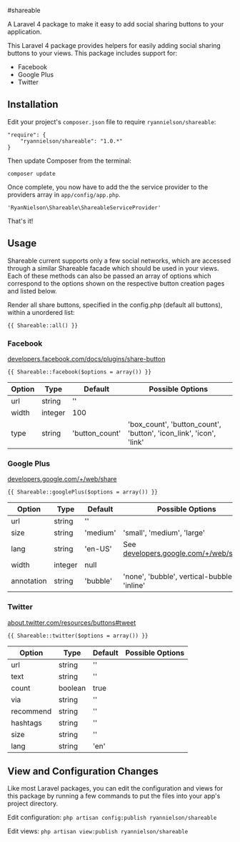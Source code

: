 #shareable

A Laravel 4 package to make it easy to add social sharing buttons to your application.

This Laravel 4 package provides helpers for easily adding social sharing buttons to your views. This package includes support for:

- Facebook
- Google Plus
- Twitter


## Installation

Edit your project's `composer.json` file to require `ryannielson/shareable`:

    "require": {
        "ryannielson/shareable": "1.0.*"
    }

Then update Composer from the terminal:

    composer update

Once complete, you now have to add the the service provider to the providers array in `app/config/app.php`. 

    'RyanNielson\Shareable\ShareableServiceProvider'

That's it!


## Usage

Shareable current supports only a few social networks, which are accessed through a similar Shareable facade which should be used in your views. Each of these methods can also be passed an array of options which correspond to the options shown on the respective button creation pages and listed below.

Render all share buttons, specified in the config.php (default all buttons), within a unordered list:

    {{ Shareable::all() }}

### Facebook
[developers.facebook.com/docs/plugins/share-button](https://developers.facebook.com/docs/plugins/share-button/)

    {{ Shareable::facebook($options = array()) }}

Option     | Type       | Default        | Possible Options
---------- | ---------- | ----------     | ----------
url        | string     | ''             | 
width      | integer    | 100            | 
type       | string     | 'button_count' | 'box_count', 'button_count', 'button', 'icon_link', 'icon', 'link'


### Google Plus 
[developers.google.com/+/web/share](https://developers.google.com/+/web/share/)

    {{ Shareable::googlePlus($options = array()) }}

Option      | Type       | Default        | Possible Options
----------  | ---------- | ----------     | ----------
url         | string     | ''             | 
size        | string     | 'medium'       | 'small', 'medium', 'large'
lang        | string     | 'en-US'        | See [developers.google.com/+/web/share/](https://developers.google.com/+/web/share/)
width       | integer    | null           | 
annotation  | string     | 'bubble'       | 'none', 'bubble', vertical-bubble', 'inline'


### Twitter
[about.twitter.com/resources/buttons#tweet](https://about.twitter.com/resources/buttons#tweet)

    {{ Shareable::twitter($options = array()) }}

Option     | Type       | Default    | Possible Options
---------- | ---------- | ---------- | ----------
url        | string     | ''         | 
text       | string     | ''         | 
count      | boolean    | true       | 
via        | string     | ''         | 
recommend  | string     | ''         | 
hashtags   | string     | ''         | 
size       | string     | ''         | 
lang       | string     | 'en'       | 


## View and Configuration Changes

Like most Laravel packages, you can edit the configuration and views for this package by running a few commands to put the files into your app's project directory.

Edit configuration: `php artisan config:publish ryannielson/shareable`

Edit views: `php artisan view:publish ryannielson/shareable`